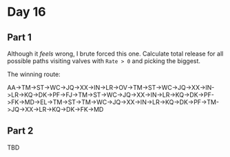 # Day 16

## Part 1

Although it _feels_ wrong, I brute forced this one. Calculate total release for all possible paths visiting valves with `Rate > 0` and picking the biggest.

The winning route:

AA->TM->ST->WC->JQ->XX->IN->LR->OV->TM->ST->WC->JQ->XX->IN->LR->KQ->DK->PF->FJ->TM->ST->WC->JQ->XX->IN->LR->KQ->DK->PF->FK->MD->EL->TM->ST->TM->WC->JQ->XX->IN->LR->KQ->DK->PF->TM->JQ->XX->LR->KQ->DK->FK->MD

## Part 2

TBD

